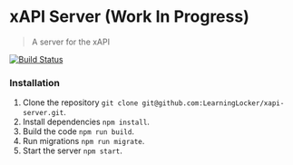 # xAPI Server (Work In Progress)
> A server for the xAPI

[![Build Status](https://travis-ci.org/LearningLocker/xapi-server.svg?branch=master)](https://travis-ci.org/LearningLocker/xapi-server)

### Installation
1. Clone the repository `git clone git@github.com:LearningLocker/xapi-server.git`.
1. Install dependencies `npm install`.
1. Build the code `npm run build`.
1. Run migrations `npm run migrate`.
1. Start the server `npm start`.
